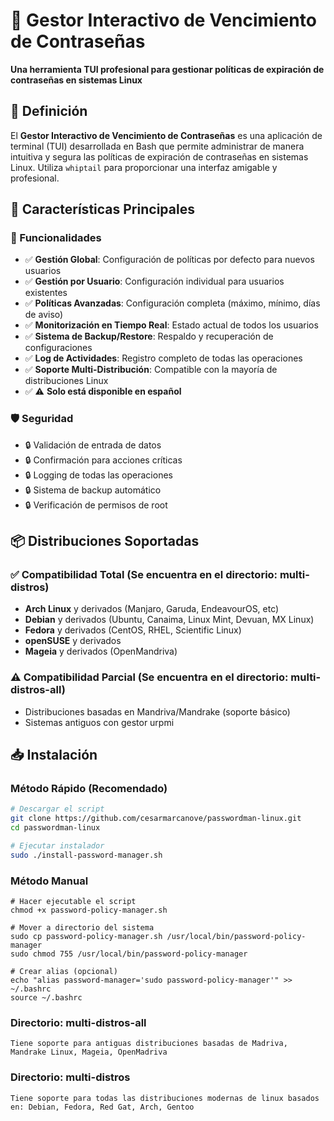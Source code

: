 # 🔐 Gestor Interactivo de Vencimiento de Contraseñas

**Una herramienta TUI profesional para gestionar políticas de expiración de contraseñas en sistemas Linux**

## 📖 Definición

El **Gestor Interactivo de Vencimiento de Contraseñas** es una aplicación de terminal (TUI) desarrollada en Bash que permite administrar de manera intuitiva y segura las políticas de expiración de contraseñas en sistemas Linux. Utiliza `whiptail` para proporcionar una interfaz amigable y profesional.

## 🚀 Características Principales

### 🔧 Funcionalidades
- ✅ **Gestión Global**: Configuración de políticas por defecto para nuevos usuarios
- ✅ **Gestión por Usuario**: Configuración individual para usuarios existentes
- ✅ **Políticas Avanzadas**: Configuración completa (máximo, mínimo, días de aviso)
- ✅ **Monitorización en Tiempo Real**: Estado actual de todos los usuarios
- ✅ **Sistema de Backup/Restore**: Respaldo y recuperación de configuraciones
- ✅ **Log de Actividades**: Registro completo de todas las operaciones
- ✅ **Soporte Multi-Distribución**: Compatible con la mayoría de distribuciones Linux
- ✅ ⚠️ **Solo está disponible en español**

### 🛡️ Seguridad
- 🔒 Validación de entrada de datos
- 🔒 Confirmación para acciones críticas
- 🔒 Logging de todas las operaciones
- 🔒 Sistema de backup automático
- 🔒 Verificación de permisos de root

## 📦 Distribuciones Soportadas

### ✅ Compatibilidad Total (Se encuentra en el directorio: multi-distros)
- **Arch Linux** y derivados (Manjaro, Garuda, EndeavourOS, etc)
- **Debian** y derivados (Ubuntu, Canaima, Linux Mint, Devuan, MX Linux)
- **Fedora** y derivados (CentOS, RHEL, Scientific Linux)
- **openSUSE** y derivados
- **Mageia** y derivados (OpenMandriva)

### ⚠️ Compatibilidad Parcial (Se encuentra en el directorio: multi-distros-all)
- Distribuciones basadas en Mandriva/Mandrake (soporte básico)
- Sistemas antiguos con gestor urpmi

## 📥 Instalación

### Método Rápido (Recomendado)

```bash
# Descargar el script
git clone https://github.com/cesarmarcanove/passwordman-linux.git
cd passwordman-linux

# Ejecutar instalador
sudo ./install-password-manager.sh
```

### Método Manual

```
# Hacer ejecutable el script
chmod +x password-policy-manager.sh

# Mover a directorio del sistema
sudo cp password-policy-manager.sh /usr/local/bin/password-policy-manager
sudo chmod 755 /usr/local/bin/password-policy-manager

# Crear alias (opcional)
echo "alias password-manager='sudo password-policy-manager'" >> ~/.bashrc
source ~/.bashrc
```

### Directorio: multi-distros-all 
    Tiene soporte para antiguas distribuciones basadas de Madriva, Mandrake Linux, Mageia, OpenMadriva  

### Directorio: multi-distros
    Tiene soporte para todas las distribuciones modernas de linux basados en: Debian, Fedora, Red Gat, Arch, Gentoo


